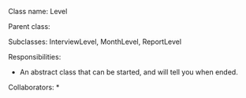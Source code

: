 Class name: Level

Parent class:

Subclasses: InterviewLevel, MonthLevel, ReportLevel

Responsibilities:
* An abstract class that can be started, and will tell you when ended.

Collaborators:
* 